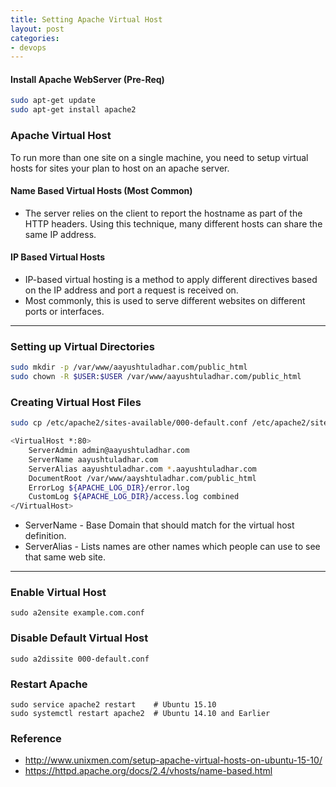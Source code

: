 ```yaml
---
title: Setting Apache Virtual Host
layout: post
categories:
- devops
---
```


#### Install Apache WebServer (Pre-Req)

```bash
sudo apt-get update
sudo apt-get install apache2
```

### Apache Virtual Host
To run more than one site on a single machine, you need to setup virtual hosts for sites your plan to host on an apache server.

#### Name Based Virtual Hosts (Most Common)
  * The server relies on the client to report the hostname as part of the HTTP headers. Using this technique, many different hosts can share the same IP address.

#### IP Based Virtual Hosts
  * IP-based virtual hosting is a method to apply different directives based on the IP address and port a request is received on.
  * Most commonly, this is used to serve different websites on different ports or interfaces.

---
### Setting up Virtual Directories

```bash
sudo mkdir -p /var/www/aayushtuladhar.com/public_html
sudo chown -R $USER:$USER /var/www/aayushtuladhar.com/public_html
```

### Creating Virtual Host Files

```bash
sudo cp /etc/apache2/sites-available/000-default.conf /etc/apache2/sites-available/aayushtuladhar.com.conf

<VirtualHost *:80>
    ServerAdmin admin@aayushtuladhar.com
    ServerName aayushtuladhar.com
    ServerAlias aayushtuladhar.com *.aayushtuladhar.com
    DocumentRoot /var/www/aayshtuladhar.com/public_html
    ErrorLog ${APACHE_LOG_DIR}/error.log
    CustomLog ${APACHE_LOG_DIR}/access.log combined
</VirtualHost>
```

* ServerName - Base Domain that should match for the virtual host definition.
* ServerAlias - Lists names are other names which people can use to see that same web site.

---

### Enable Virtual Host
`sudo a2ensite example.com.conf`

### Disable Default Virtual Host
`sudo a2dissite 000-default.conf`

### Restart Apache

```
sudo service apache2 restart    # Ubuntu 15.10
sudo systemctl restart apache2  # Ubuntu 14.10 and Earlier
```

### Reference
- http://www.unixmen.com/setup-apache-virtual-hosts-on-ubuntu-15-10/
- https://httpd.apache.org/docs/2.4/vhosts/name-based.html
